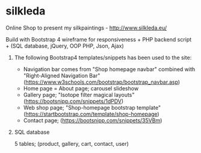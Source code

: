 # silkleda
Online Shop to present my silkpaintings - http://www.silkleda.eu/

Build with Bootstrap 4 wireframe for responsiveness + PHP backend script + (SQL database, jQuery, OOP PHP, Json, Ajax)

1. The following Bootstrap4 templates/snippets has been used to the site:
    - Navigation bar comes from "Shop homepage navbar" combined with "Right-Aligned Navigation Bar" (https://www.w3schools.com/bootstrap/bootstrap_navbar.asp)
    - Home page = About page; carousel slideshow
    - Gallery page; "Isotope filter magical layouts" (https://bootsnipp.com/snippets/1dPDV)
    - Web shop page; "Shop-homepage bootstrap template" (https://startbootstrap.com/template/shop-homepage)
    - Contact page; (https://bootsnipp.com/snippets/35VBm)

2. SQL database

    5 tables; (product, gallery, cart, contact, user)
    
    
